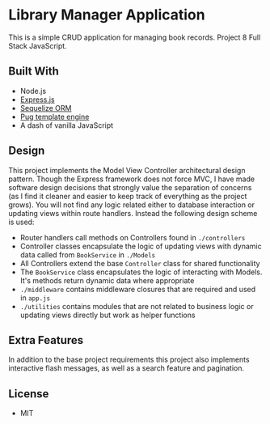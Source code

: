 # Library Manager Application
This is a simple CRUD application for managing book records. Project 8 Full Stack JavaScript.

## Built With
- Node.js
- [Express.js](https://expressjs.com/)
- [Sequelize ORM](https://sequelize.org/)
- [Pug template engine](https://pugjs.org/api/getting-started.html)
- A dash of vanilla JavaScript

## Design 
This project implements the Model View Controller architectural design pattern. Though the Express framework does not force MVC, I have made software design decisions that strongly value the separation of concerns (as I find it cleaner and easier to keep track of everything as the project grows). You will not find any logic related either to database interaction or updating views within route handlers. Instead the following design scheme is used:

* Router handlers call methods on Controllers found in `./controllers`
* Controller classes encapsulate the logic of updating views with dynamic data called from `BookService` in `./Models`
* All Controllers extend the base `Controller` class for shared functionality
* The `BookService` class encapsulates the logic of interacting with Models. It's methods return dynamic data where appropriate
* `./middleware` contains middleware closures that are required and used in `app.js`
* `./utilities` contains modules that are not related to business logic or updating views directly but work as helper functions

## Extra Features 
In addition to the base project requirements this project also implements interactive flash messages, as well as a search feature and pagination.

## License 
- MIT
